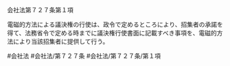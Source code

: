 会社法第７２７条第１項

電磁的方法による議決権の行使は、政令で定めるところにより、招集者の承諾を得て、法務省令で定める時までに議決権行使書面に記載すべき事項を、電磁的方法により当該招集者に提供して行う。

#会社法
#会社法/第７２７条
#会社法/第７２７条/第１項
